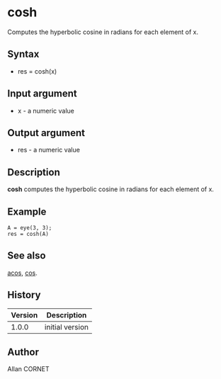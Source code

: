 

# cosh

Computes the hyperbolic cosine in radians for each element of x.

## Syntax

- res = cosh(x)

## Input argument

 - x - a numeric value

## Output argument

 - res - a numeric value

## Description

<b>cosh</b> computes the hyperbolic cosine in radians for each element of x.

## Example

```Nelson
A = eye(3, 3);
res = cosh(A)
```

## See also

[acos](acos.md), [cos](cos.md).
## History

|Version|Description|
|------|------|
|1.0.0|initial version|


## Author

Allan CORNET



